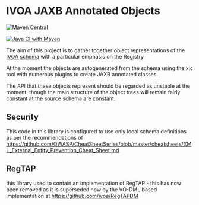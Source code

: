 IVOA JAXB Annotated Objects
============================

[![Maven Central](https://img.shields.io/maven-central/v/org.javastro.ivoa/ivoa-entities?Label=ivoa-entities)](https://search.maven.org/artifact/org.javastro.ivoa/ivoa-entities/)

[![Java CI with Maven](https://github.com/Javastro/ivoa-entities/actions/workflows/maven.yml/badge.svg)](https://github.com/Javastro/ivoa-entities/actions/workflows/maven.yml)

The aim of this project is to gather together object representations of the 
[IVOA schema](http://www.ivoa.net/xml/) with a particular emphasis on the Registry

At the moment the objects are autogenerated from the schema using the xjc tool with 
numerous plugins to create JAXB annotated classes.

The API that these objects represent should be regarded as unstable at the moment, 
though the main structure of the object trees will remain fairly constant at the 
source schema are constant.



Security
--------

This code in this library is configured to use only local schema definitions as
per the recommendations of https://github.com/OWASP/CheatSheetSeries/blob/master/cheatsheets/XML_External_Entity_Prevention_Cheat_Sheet.md


RegTAP
------

this library used to contain an implementation of RegTAP - this has now been removed as it is superseded now by the VO-DML based implementation at https://github.com/ivoa/RegTAPDM
